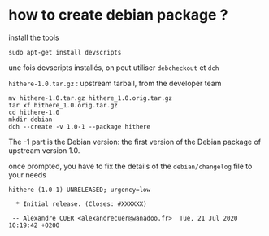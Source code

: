 # how to create debian package ?

install the tools
```
sudo apt-get install devscripts
```
une fois devscripts installés, on peut utiliser `debcheckout` et `dch`

`hithere-1.0.tar.gz` : upstream tarball, from the developer team

```
mv hithere-1.0.tar.gz hithere_1.0.orig.tar.gz
tar xf hithere_1.0.orig.tar.gz
cd hithere-1.0
mkdir debian
dch --create -v 1.0-1 --package hithere
```
The -1 part is the Debian version: the first version of the Debian package of upstream version 1.0.

once prompted, you have to fix the details of the `debian/changelog` file to your needs
```
hithere (1.0-1) UNRELEASED; urgency=low   

  * Initial release. (Closes: #XXXXXX)

 -- Alexandre CUER <alexandrecuer@wanadoo.fr>  Tue, 21 Jul 2020 10:19:42 +0200
 ```
